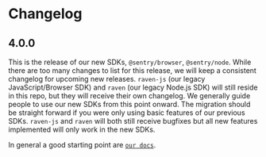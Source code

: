 # Changelog

## 4.0.0

This is the release of our new SDKs, `@sentry/browser`, `@sentry/node`. While there are too many changes to list for
this release, we will keep a consistent changelog for upcoming new releases. `raven-js` (our legacy JavaScript/Browser
SDK) and `raven` (our legacy Node.js SDK) will still reside in this repo, but they will receive their own changelog. We
generally guide people to use our new SDKs from this point onward. The migration should be straight forward if you were
only using basic features of our previous SDKs. `raven-js` and `raven` will both still receive bugfixes but all new
features implemented will only work in the new SDKs.

In general a good starting point are [`our docs`](https://docs.sentry.io).

